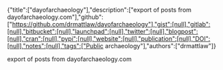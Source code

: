 {"title":["dayofarchaeology"],"description":["export of posts from dayofarchaeology.com"],"github":["https://github.com/drmattlaw/dayofarchaeology"],"gist":[null],"gitlab":[null],"bitbucket":[null],"launchpad":[null],"twitter":[null],"blogpost":[null],"cran":[null],"pypi":[null],"website":[null],"publication":[null],"DOI":[null],"notes":[null],"tags":["Public archaeology"],"authors":["drmattlaw"]}

export of posts from dayofarchaeology.com